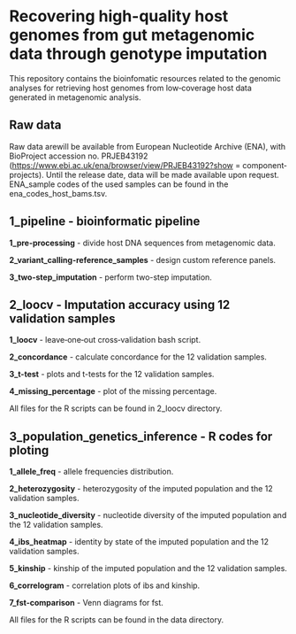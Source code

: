 # Recovering high-quality host genomes from gut metagenomic data through genotype imputation

This repository contains the bioinfomatic resources related to the genomic analyses for retrieving host genomes from low‐coverage host data generated in metagenomic analysis.

## Raw data
Raw data arewill be available from European Nucleotide Archive (ENA), with BioProject accession no. PRJEB43192 (https://www.ebi.ac.uk/ena/browser/view/PRJEB43192?show = component‐projects). Until the release date, data will be made available upon request. ENA_sample codes of the used samples can be found in the ena_codes_host_bams.tsv.

## 1_pipeline - bioinformatic pipeline
**1_pre-processing** - divide host DNA sequences from metagenomic data.

**2_variant_calling-reference_samples** - design custom reference panels.

**3_two-step_imputation** - perform two-step imputation.

## 2_loocv - Imputation accuracy using 12 validation samples
**1_loocv** - leave‐one‐out cross‐validation bash script.

**2_concordance** - calculate concordance for the 12 validation samples.

**3_t-test** - plots and t-tests for the 12 validation samples.

**4_missing_percentage** - plot of the missing percentage.

All files for the R scripts can be found in 2_loocv directory.  

## 3_population_genetics_inference - R codes for ploting
**1_allele_freq** - allele frequencies distribution.

**2_heterozygosity** - heterozygosity of the imputed population and the 12 validation samples.

**3_nucleotide_diversity** - nucleotide diversity of the imputed population and the 12 validation samples.

**4_ibs_heatmap** - identity by state of the imputed population and the 12 validation samples.

**5_kinship** - kinship of the imputed population and the 12 validation samples.

**6_correlogram** - correlation plots of ibs and kinship.

**7_fst-comparison** - Venn diagrams for fst.

All files for the R scripts can be found in the data directory.
